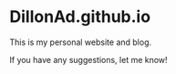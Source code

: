 # DillonAd.github.io

This is my personal website and blog.

If you have any suggestions, let me know!